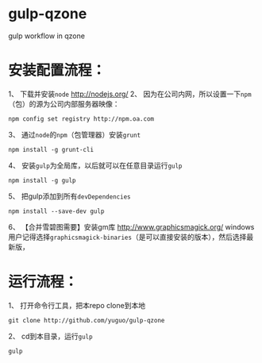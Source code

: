 gulp-qzone
==========

gulp workflow in qzone

安装配置流程：
====

1、 下载并安装`node` http://nodejs.org/
2、 因为在公司内网，所以设置一下`npm`（包）的源为公司内部服务器映像：
```
npm config set registry http://npm.oa.com
```
3、 通过`node`的`npm`（包管理器）安装`grunt`
```
npm install -g grunt-cli
```
4、 安装`gulp`为全局库，以后就可以在任意目录运行`gulp`
```
npm install -g gulp
```
5、 把gulp添加到所有`devDependencies`
```
npm install --save-dev gulp
```
6、 【合并雪碧图需要】安装gm库 http://www.graphicsmagick.org/
windows用户记得选择`graphicsmagick-binaries`（是可以直接安装的版本），然后选择最新版，

运行流程：
====

1、 打开命令行工具，把本repo clone到本地
```
git clone http://github.com/yuguo/gulp-qzone
```
2、 cd到本目录，运行`gulp`
```
gulp
```

